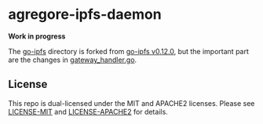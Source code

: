 # agregore-ipfs-daemon

**Work in progress**


The [go-ipfs](./go-ipfs/) directory is forked from [go-ipfs v0.12.0](https://github.com/ipfs/go-ipfs/tree/v0.12.0), but the important part are the changes in [gateway_handler.go](./go-ipfs/core/corehttp/gateway_handler.go).

## License

This repo is dual-licensed under the MIT and APACHE2 licenses. Please see [LICENSE-MIT](LICENSE-MIT) and [LICENSE-APACHE2](LICENSE-APACHE2) for details.
